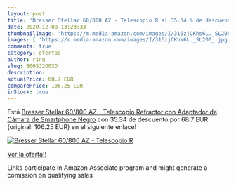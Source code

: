 ```yaml
---
layout: post
title: 'Bresser Stellar 60/800 AZ - Telescopio R al 35.34 % de descuento'
date: 2020-12-08 13:23:33
thumbnailImage: 'https://m.media-amazon.com/images/I/316zjCKhs6L._SL200_.jpg'
images: [ 'https://m.media-amazon.com/images/I/316zjCKhs6L._SL200_.jpg' ]
comments: true
category: ofertas
author: ring
slug: B00SJ2O0XO
description:
actualPrice: 68.7 EUR
comparePrice: 106.25 EUR
inStock: true
---
```


Está [Bresser Stellar 60/800 AZ - Telescopio Refractor con Adaptador de Cámara de Smartphone  Negro](https://www.amazon.es/dp/B00SJ2O0XO/?tag=tolees-21) con 35.34 de descuento por 68.7 EUR (original: 106.25 EUR) en el siguiente enlace!

[![Bresser Stellar 60/800 AZ - Telescopio R](https://m.media-amazon.com/images/I/316zjCKhs6L._SL200_.jpg)](https://www.amazon.es/dp/B00SJ2O0XO/?tag=tolees-21)

[Ver la oferta!!](https://www.amazon.es/dp/B00SJ2O0XO/?tag=tolees-21)

Links participate in Amazon Associate program and might generate a comission on qualifying sales


